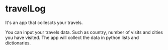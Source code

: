 # travelLog
It's an app that collescts your travels.

You can input your travels data. Such as country, number of visits and cities you have visited.
The app will collect the data in python lists and dictionaries.
